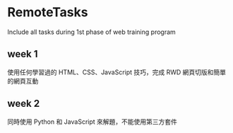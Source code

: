 # RemoteTasks
Include all tasks during 1st phase of web training program


## week 1
  使用任何學習過的 HTML、CSS、JavaScript 技巧，完成 RWD 網頁切版和簡單的網頁互動
## week 2
  同時使用 Python 和 JavaScript 來解題，不能使用第三方套件